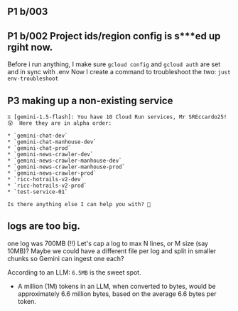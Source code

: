 ## P1 b/003


## P1 b/002 Project ids/region config is s***ed up rgiht now.

Before i run anything, I make sure `gcloud config` and `gcloud auth` are set and in sync with .env
Now I create a command to troubleshoot the two: `just env-troubleshoot`


## P3 making up a non-existing service

```
♊ [gemini-1.5-flash]: You have 10 Cloud Run services, Mr SREccardo25! 😲  Here they are in alpha order:

* `gemini-chat-dev`
* `gemini-chat-manhouse-dev`
* `gemini-chat-prod`
* `gemini-news-crawler-dev`
* `gemini-news-crawler-manhouse-dev`
* `gemini-news-crawler-manhouse-prod`
* `gemini-news-crawler-prod`
* `ricc-hotrails-v2-dev`
* `ricc-hotrails-v2-prod`
* `test-service-01`

Is there anything else I can help you with? 🤔
```

## logs are too big.

one log was 700MB (!!) Let's cap a log to max N lines, or M size (say 10MB)?
Maybe we could have a different file per log and split in smaller chunks so Gemini
can ingest one each?

According to an LLM: `6.5MB` is the sweet spot.

* A million (1M) tokens in an LLM, when converted to bytes, would be approximately 6.6 million bytes, based on the average 6.6 bytes per token.
